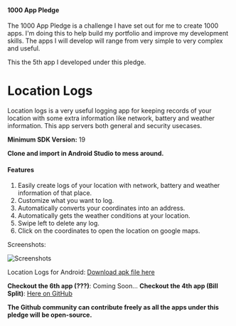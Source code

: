 #### 1000 App Pledge

The 1000 App Pledge is a challenge I have set out for me to create 1000 apps. I'm doing this to help build my portfolio and improve my development skills. The apps I will develop will range from very simple to very complex and useful.

This the 5th app I developed under this pledge.

# Location Logs
Location logs is a very useful logging app for keeping records of your location with some extra information like network, battery and weather information. This app servers both general and security usecases.

**Minimum SDK Version:** 19

**Clone and import in Android Studio to mess around.**

#### Features
1. Easily create logs of your location with network, battery and weather information of that place.
2. Customize what you want to log.
3. Automatically converts your coordinates into an address.
4. Automatically gets the weather conditions at your location.
5. Swipe left to delete any log.
6. Click on the coordinates to open the location on google maps.

Screenshots:

![Screenshots](https://user-images.githubusercontent.com/29485313/63282207-e8b77e80-c2cb-11e9-8d8c-28a179066a1f.jpg)

Location Logs for Android: [Download apk file here](https://drive.google.com/file/d/1KK1dyAZnAdhoZtBg8UUIrkEHr6N0l4YX)

**Checkout the 6th app (???)**: Coming Soon...
**Checkout the 4th app (Bill Split)**: [Here on GitHub](https://github.com/vishu103/bill-split)

**The Github community can contribute freely as all the apps under this pledge will be open-source.**
